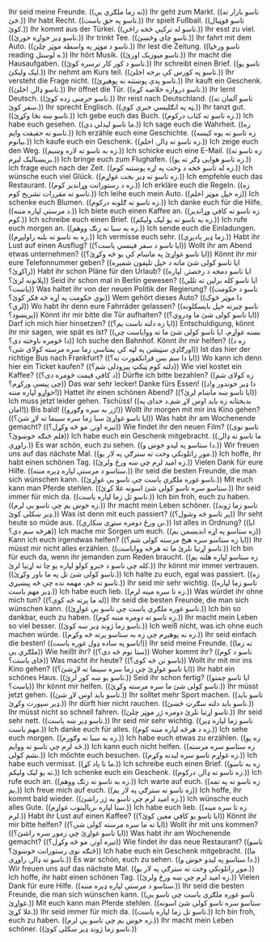 Ihr seid meine Freunde. ((ته زما ملګري یې))
Ihr geht zum Markt. ((تاسو بازار ته ځئ.))
Ihr habt Recht. ((تاسو په حق یاست.))
Ihr spielt Fußball. ((تاسو فوټبال کوئ.))
Ihr kommt aus der Türkei. ((تاسو له ترکیې څخه راځي.))
Ihr esst zu viel. ((تاسو ډیر خواړه خورئ.))
Ihr trinkt Tee. ((تاسو چای وڅښئ.))
Ihr fahrt mit dem Auto. ((تاسو د موټر په واسطه موټر چلئ.))
Ihr lest die Zeitung. ((تاسو ورځپا reading ه لوستل.))
Ihr hört Musik. ((تاسو میوزیک اورئ.))
Ihr macht die Hausaufgaben. ((تاسو د کور کار ترسره کوئ.))
Ihr schreibt einen Brief. ((تاسو یو لیک ولیکئ.))
Ihr nehmt am Kurs teil. ((تاسو په کورس کې برخه اخلئ.))
Ihr versteht die Frage nicht. ((تاسو پدې پوښتنه نه پوهیږئ.))
Ihr kauft ein Geschenk. ((تاسو ډالۍ اخلئ.))
Ihr öffnet die Tür. ((تاسو دروازه خلاصه کړه.))
Ihr lernt Deutsch. ((تاسو جرمنی زده کوئ.))
Ihr reist nach Deutschland. ((تاسو آلمان ته سفر کوئ.))
Ihr sprecht Englisch. ((ټه په انګلیسي خبرې کوې.))
Ihr tanzt gut. ((تاسو ښه نڅا وکړئ.))
Ich gebe euch das Buch. ((زه تاسو ته کتاب درکوم.))
Ich habe euch gesehen. ((ما تاسو لیدلي دي.))
Ich sage euch die Wahrheit. ((زه تاسو ته حقیقت وایم.))
Ich erzähle euch eine Geschichte. ((زه تاسو ته یوه کیسه بیانوم.))
Ich kaufe euch ein Geschenk. ((زه تاسو ته ډالۍ اخلم.))
Ich zeige euch den Weg. ((زه به تاسو ته لاره وښیم.))
Ich schicke euch eine E-Mail. ((زه تاسو ته بریښنالیک لیږم.))
Ich bringe euch zum Flughafen. ((زه تاسو هوایی ډګر ته یو.))
Ich frage euch nach der Zeit. ((زه له تاسو څخه د وخت په اړه پوښتنه کوم.))
Ich wünsche euch viel Glück. ((زه تاسو ته ډیر بخت غواړم.))
Ich empfehle euch das Restaurant. ((زه د رستورانت وړاندیز کوم.))
Ich erkläre euch die Regeln. ((زه تاسو ته مقررات تشریح کوم.))
Ich leihe euch mein Auto. ((زه خپل موټر اخلم))
Ich schenke euch Blumen. ((زه تاسو ته ګلونه درکوم.))
Ich danke euch für die Hilfe. ((د مرستې لپاره مننه.))
Ich biete euch einen Kaffee an. ((زه تاسو ته کافي وړاندیز کوم.))
Ich schreibe euch einen Brief. ((زه به تاسو ته یو لیک ولیکم.))
Ich rufe euch morgen an. ((زه به سبا ته زنګ ووهم.))
Ich sende euch die Einladungen. ((زه به تاسو ته بلنه راولیږم.))
Ich vermisse euch sehr. ((زما ډیر يادېږې.))
Habt ihr Lust auf einen Ausflug? ((ایا تاسو د سفر فینسي یاست؟))
Wollt ihr am Abend etwas unternehmen? ((ایا تاسو غواړئ په ماښام کې یو څه وکړئ؟))
Könnt ihr mir eure Telefonnummer geben? ((ایا تاسو کولی شئ ماته د خپل تلیفون شمیره راکړئ؟))
Habt ihr schon Pläne für den Urlaub? ((ایا تاسو دمخه د رخصتۍ لپاره پلانونه لرئ؟))
Seid ihr schon mal in Berlin gewesen? ((ایا تاسو کله برلین ته تللی یاست؟))
Was haltet ihr von der neuen Politik der Regierung? ((تاسو د حکومت نوي حکومت په اړه څه فکر کوئ؟))
Wem gehört dieses Auto? ((دا موټر څوک لري؟))
Wo habt ihr denn eure Fahrräder gelassen? ((تاسو چیرته خپل بايسکلونه پرېښود؟))
Könnt ihr mir bitte die Tür aufhalten? ((ایا تاسو کولی شئ ما ودروي؟))
Darf ich mich hier hinsetzen? ((ایا زه دلته ناست یم؟))
Entschuldigung, könnt ihr mir sagen, wie spät es ist? ((بښنه غواړم، ایا تاسو کولی شئ ما ته ووایاست چې دا څومره ناوخته دی؟))
Ich suche den Bahnhof. Könnt ihr mir helfen? ((زه د اورګاډي سټیشن په لټه کې یمتاسې زما سره مرسته کولای شی؟))
Ist das hier der richtige Bus nach Frankfurt? ((ایا دا سم بس فرانکفورت ته؟))
Wo kann ich denn hier ein Ticket kaufen? ((دلته کوم ټیکټ پیرودلی شم؟))
Wie viel kostet ein Kaffee? ((د کافي قیمت څومره دی؟))
Dürfte ich bitte bezahlen? ((زه کولای شم چی پیسې ورکړم؟))
Das war sehr lecker! Danke fürs Essen! ((دا ډیر خوندور و!د خواړو لپاره مننه!))
Hattet ihr einen schönen Abend? ((ایا تاسو ښه ماښام لرئ؟))
Ich muss jetzt leider gehen. Tschüss! ((بدبختانه زه باید اوس لاړ شم.د خدای په امان!))
Bis bald! ((ژر به سره وګورو!))
Wollt ihr morgen mit mir ins Kino gehen? ((ایا تاسو غواړئ سبا زما سره سینما ته لاړ شئ؟))
Was habt ihr am Wochenende gemacht? ((تیره اونۍ مو څه وکړل؟))
Wie findet ihr den neuen Film? ((تاسو نوی فلم څنګه خوښوئ؟))
Ich habe euch ein Geschenk mitgebracht. ((ما تاسو ته ډالۍ راوړې.))
Es war schön, euch zu sehen. ((دا ستاسو په لیدو خوښ و.))
Wir freuen uns auf das nächste Mal. ((موږ راتلونکي وخت ته سترګې په لار یو.))
Ich hoffe, ihr habt einen schönen Tag. ((زه امید لرم چې ښه ورځ ولرئ.))
Vielen Dank für eure Hilfe. ((ستاسو د مرستې لپاره ډیره مننه.))
Ihr seid die besten Freunde, die man sich wünschen kann. ((تاسو غوره ملګري یاست چې تاسو یې غواړئ.))
Mit euch kann man Pferde stehlen. ((ستاسو سره تاسو کولی شئ اسونه غلا کړئ.))
Ihr seid immer für mich da. ((تاسو تل زما لپاره یاست.))
Ich bin froh, euch zu haben. ((زه خوښ یم چې تاسو یې لرم.))
Ihr macht mein Leben schöner. ((تاسو زما ژوند ډیر ښکلی کوئ.))
Was ist denn mit euch passiert? ((پر تاسو څه وشول؟))
Ihr seht heute so müde aus. ((نن ورځ دومره ستړی ښکاري.))
Ist alles in Ordnung? ((ايا هرڅه سم دي؟))
Ich mache mir Sorgen um euch. ((زه ستاسو په اړه اندیښمن یم))
Kann ich euch irgendwas helfen? ((ایا زه ستاسو سره هیڅ مرسته کولی شم؟))
Ihr müsst mir nicht alles erzählen. ((تاسو اړتیا نلرئ ما ته هرڅه ووایاست.))
Ich bin für euch da, wenn ihr jemanden zum Reden braucht. ((زه ستاسو لپاره هلته یم کله چې تاسو د خبرو کولو لپاره یو چا ته اړتیا لرئ.))
Ihr könnt mir immer vertrauen. ((تاسو کولی شئ تل په ما باور وکړئ.))
Ich halte zu euch, egal was passiert. ((زه تاسو ته ځم، مهمه نده چې څه پیښیږي.))
Ihr seid mir sehr wichtig. ((تاسو زما لپاره ډیر مهم یاست.))
Ich habe euch lieb. ((زه تا سره مینه لرم.))
Was würdet ihr ohne mich tun? ((له ما پرته څه کوې؟))
Ihr seid die besten Freunde, die man sich wünschen kann. ((تاسو غوره ملګري یاست چې تاسو یې غواړئ.))
Ich bin so dankbar, euch zu haben. ((زه تاسو ته دومره مننه کوم.))
Ihr macht mein Leben so viel besser. ((تاسو زما ژوند ډیر ښه کوئ.))
Ich weiß nicht, was ich ohne euch machen würde. ((زه نه پوهیږم چې زه به ستاسو پرته څه وکړم.))
Ihr seid einfach die besten! ((تاسو په ساده ډول غوره یاست!))
Ihr seid meine Freunde. ((ته زما ملګري یې))
Wie heißt ihr? ((ستا نوم څه دی؟))
Woher kommt ihr? ((تاسو د کوم ځای یاست؟))
Was macht ihr heute? ((تاسو نن څه کوی؟))
Wollt ihr mit mir ins Kino gehen? ((ایا تاسو غواړئ چې زما سره سینما ته لاړشئ؟))
Ihr habt ein schönes Haus. ((تاسو یو ښه کور لرئ.))
Seid ihr schon fertig? ((ایا تاسو چمتو یاست؟))
Ihr könnt mir helfen. ((تاسو کولی شئ ما سره مرسته وکړئ.))
Ihr müsst jetzt gehen. ((تاسو باید اوس لاړ شئ.))
Ihr solltet mehr Sport machen. ((تاسو باید ډیر سپورت وکړئ.))
Ihr dürft hier nicht rauchen. ((تاسو باید دلته سګرټ څښئ.))
Ihr müsst nicht so schnell fahren. ((تاسو اړتیا نلرئ دومره ژر موټر چلئ.))
Ihr seid sehr nett. ((تاسو ډیر ښه یاست.))
Ihr seid mir sehr wichtig. ((تاسو زما لپاره ډیر مهم یاست.))
Ich danke euch für alles. ((زه د هرڅه لپاره مننه کوم.))
Ich sehe euch morgen. ((زه به سبا ته وګورم.))
Ich habe euch etwas zu erzählen. ((زه یو څه لرم چې تاسو ته ووایم.))
Ich kann euch nicht helfen. ((زه ستاسو سره مرسته نشم کولی.))
Ich möchte euch besuchen. ((زه غواړم تاسو سره لیدنه وکړم.))
Ich habe euch vermisst. ((ما تا یاد کړ.))
Ich schreibe euch einen Brief. ((زه به تاسو ته یو لیک ولیکم.))
Ich schenke euch ein Geschenk. ((زه تاسو ته ډالۍ درکوم.))
Ich rufe euch an. ((زه به تاسو ته زنګ ووهم.))
Ich warte auf euch. ((زه تاسو ته په تمه یم.))
Ich freue mich auf euch. ((زه تاسو ته سترګې په لار یم))
Ich hoffe, ihr kommt bald wieder. ((زه امید لرم چې تاسو به ژر راشئ.))
Ich wünsche euch alles Gute. ((ستا لپاره بریالیتوب غواړم.))
Ich habe euch lieb. ((زه تا سره مینه لرم.))
Habt ihr Lust auf einen Kaffee? ((ایا تاسو یو کافي معین کوئ؟))
Könnt ihr mir bitte helfen? ((ایا ته ما سره مرسته کولی شې؟))
Wollt ihr mit uns kommen? ((ایا تاسو غواړئ چې زموږ سره راشئ؟))
Was habt ihr am Wochenende gemacht? ((تیره اونۍ مو څه وکړل؟))
Wie findet ihr das neue Restaurant? ((تاسو څنګه نوی رستورانت خوښوئ؟))
Ich habe euch ein Geschenk mitgebracht. ((ما تاسو ته ډالۍ راوړې.))
Es war schön, euch zu sehen. ((دا ستاسو په لیدو خوښ و.))
Wir freuen uns auf das nächste Mal. ((موږ راتلونکي وخت ته سترګې په لار یو.))
Ich hoffe, ihr habt einen schönen Tag. ((زه امید لرم چې ښه ورځ ولرئ.))
Vielen Dank für eure Hilfe. ((ستاسو د مرستې لپاره ډیره مننه.))
Ihr seid die besten Freunde, die man sich wünschen kann. ((تاسو غوره ملګري یاست چې تاسو یې غواړئ.))
Mit euch kann man Pferde stehlen. ((ستاسو سره تاسو کولی شئ اسونه غلا کړئ.))
Ihr seid immer für mich da. ((تاسو تل زما لپاره یاست.))
Ich bin froh, euch zu haben. ((زه خوښ یم چې تاسو یې لرم.))
Ihr macht mein Leben schöner. ((تاسو زما ژوند ډیر ښکلی کوئ.))
